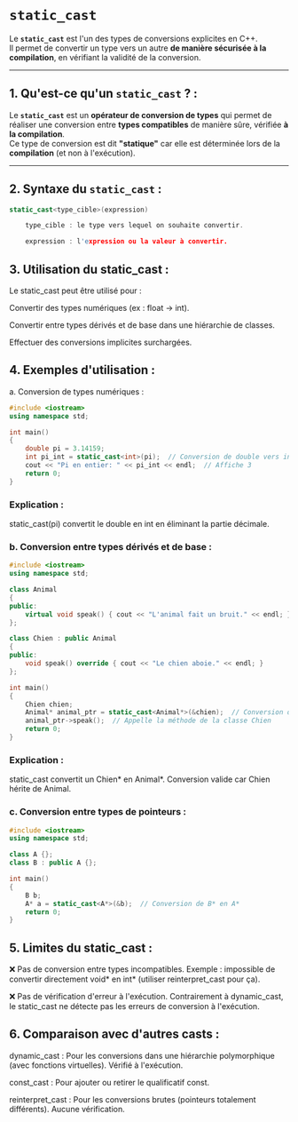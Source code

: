 # `static_cast`

Le **`static_cast`** est l'un des types de conversions explicites en C++.  
Il permet de convertir un type vers un autre **de manière sécurisée à la compilation**, en vérifiant la validité de la conversion.

---

## 1. Qu'est-ce qu'un `static_cast` ? :
Le **`static_cast`** est un **opérateur de conversion de types** qui permet de réaliser une conversion entre **types compatibles** de manière sûre, vérifiée **à la compilation**.  
Ce type de conversion est dit **"statique"** car elle est déterminée lors de la **compilation** (et non à l'exécution).

---

## 2. Syntaxe du `static_cast` :
```cpp
static_cast<type_cible>(expression)

    type_cible : le type vers lequel on souhaite convertir.

    expression : l'expression ou la valeur à convertir.
```

## 3. Utilisation du static_cast :

Le static_cast peut être utilisé pour :

Convertir des types numériques (ex : float → int).

Convertir entre types dérivés et de base dans une hiérarchie de classes.

Effectuer des conversions implicites surchargées.

## 4. Exemples d'utilisation :

a. Conversion de types numériques :

```cpp
#include <iostream>
using namespace std;

int main() 
{
    double pi = 3.14159;
    int pi_int = static_cast<int>(pi);  // Conversion de double vers int
    cout << "Pi en entier: " << pi_int << endl;  // Affiche 3
    return 0;
}
```

### Explication :

static_cast<int>(pi) convertit le double en int en éliminant la partie décimale.

### b. Conversion entre types dérivés et de base :

```cpp
#include <iostream>
using namespace std;

class Animal 
{
public:
    virtual void speak() { cout << "L'animal fait un bruit." << endl; }
};

class Chien : public Animal 
{
public:
    void speak() override { cout << "Le chien aboie." << endl; }
};

int main() 
{
    Chien chien;
    Animal* animal_ptr = static_cast<Animal*>(&chien);  // Conversion de Chien* en Animal*
    animal_ptr->speak();  // Appelle la méthode de la classe Chien
    return 0;
}
```

### Explication :

static_cast convertit un Chien* en Animal*. Conversion valide car Chien hérite de Animal.

### c. Conversion entre types de pointeurs :

```cpp
#include <iostream>
using namespace std;

class A {};
class B : public A {};

int main() 
{
    B b;
    A* a = static_cast<A*>(&b);  // Conversion de B* en A*
    return 0;
}
```

## 5. Limites du static_cast :

❌ Pas de conversion entre types incompatibles.
Exemple : impossible de convertir directement void* en int* (utiliser reinterpret_cast pour ça).

❌ Pas de vérification d'erreur à l'exécution.
Contrairement à dynamic_cast, le static_cast ne détecte pas les erreurs de conversion à l'exécution.

## 6. Comparaison avec d'autres casts :

dynamic_cast : Pour les conversions dans une hiérarchie polymorphique (avec fonctions virtuelles). Vérifié à l'exécution.

const_cast : Pour ajouter ou retirer le qualificatif const.

reinterpret_cast : Pour les conversions brutes (pointeurs totalement différents). Aucune vérification.